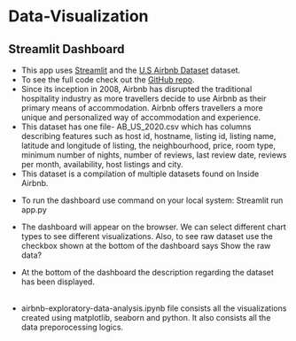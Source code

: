 # Data-Visualization #

## Streamlit Dashboard ##

 * This app uses [Streamlit](https://streamlit.io/) and the [U.S Airbnb Dataset](https://www.kaggle.com/datasets/kritikseth/us-airbnb-open-data) dataset.<br /> 
 * To see the full code check out the [GitHub repo](https://github.com/mansi-3006/Data-Visualization). <br />  
 * Since its inception in 2008, Airbnb has disrupted the traditional hospitality industry as more travellers decide to use Airbnb as their primary means of accommodation. Airbnb offers travellers a more unique and personalized way of accommodation and experience. <br />    
 * This dataset has one file- AB_US_2020.csv which has columns describing features such as host id, hostname, listing id, listing name, latitude and longitude of listing, the neighbourhood, price, room type, minimum number of nights, number of reviews, last review date, reviews per month, availability, host listings and city. <br />
 * This dataset is a compilation of multiple datasets found on Inside Airbnb. <br />

- To run the dashboard use command on your local system: Streamlit run app.py <br /> 
- The dashboard will appear on the browser. We can select different chart types to see different visualizations. Also, to see raw dataset use the checkbox shown at the bottom of the dashboard says Show the raw data? <br /> 
- At the bottom of the dashboard the description regarding the dataset has been displayed. <br /> <br />

- airbnb-exploratory-data-analysis.ipynb file consists all the visualizations created using matplotlib, seaborn and python. It also consists all the data preporocessing logics.
